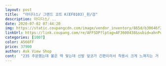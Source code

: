 ```yaml
---
layout: post 
title:  "아디다스/ 그랜드 코트 K(EF0103)_흰/검" 
description: 아디다스/ ..
date: 2020-07-02 07:44:20 
img: https://static.coupangcdn.com/image/vendor_inventory/865d/b30646f2109115cc20c38a5fa2a7959293bb66f8611e8e51310f339fcbad.jpg 
linkUrl: https://link.coupang.com/re/AFFSDP?lptag=AF3600438&subid=ahnPublicAsk&pageKey=327202172&itemId=1046966405&vendorItemId=5376257207&traceid=V0-113-aa239e1bd173499d 
categories: [1007] 
color: A566FF 
price: 37900 
author: Ask View Shop 
cont:  "235 주문했는데 볼은 딱 맞는데 신발 앞코가 긴편이라서 착용시 크게 느껴지는 거 같아요<br/>가족커플 신발로 시켰는데 너무 깔끔하고 이뻐요<br/>발 길이는 235인데 발볼이 넓어 평소 235240 신습니다<br/>발볼이 넓은 평상시 운동화 250 신는데<br/>신발 너무  이뻐요<br/>앞코 촉이 엄지손가락 세워서 하나 들어갈 공간이 남는정도라<br/>이신발도 250 시켰는데 저한테는 딱 맞아 좋아요^^<br/>작은딸이 골랐는데 모두가 마음에든다고 합니다.<br/>^^<br/>저렴하게 이쁜  신발 잘샀네요^^<br/>적당히 딱 맞네요<br/>코로나가 빨라 물러가고 꽃치피는 봄이 빨리왔음 좋겠어요^^<br/>크다고 느껴지긴 하는데 한 사이즈 작은거 샀으면 볼이 작아서 못신었을 듯... <br/>.<br/><br/>" 
---
```


